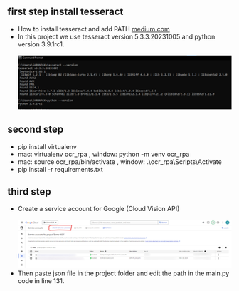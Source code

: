 ## first step install tesseract

-   How to install tesseract and add PATH [medium.com](https://medium.com/@navapat.tpb/python-3-%E0%B8%95%E0%B8%B4%E0%B8%94%E0%B8%95%E0%B8%B1%E0%B9%89%E0%B8%87%E0%B9%81%E0%B8%A5%E0%B8%B0%E0%B9%83%E0%B8%8A%E0%B9%89%E0%B8%87%E0%B8%B2%E0%B8%99-tesseract-ocr-%E0%B8%AA%E0%B8%B3%E0%B8%AB%E0%B8%A3%E0%B8%B1%E0%B8%9A-window-%E0%B9%80%E0%B8%9E%E0%B8%B7%E0%B9%88%E0%B8%AD%E0%B8%AA%E0%B8%81%E0%B8%B1%E0%B8%94%E0%B8%82%E0%B9%89%E0%B8%AD%E0%B8%84%E0%B8%A7%E0%B8%B2%E0%B8%A1%E0%B8%88%E0%B8%B2%E0%B8%81%E0%B8%A0%E0%B8%B2%E0%B8%9E-734dae2fb4d3) <br>
-   In this project we use tesseract version 5.3.3.20231005 and python version 3.9.1rc1. <br> <br>
    ![alt text](img_for_readme1.png)

## second step

-   pip install virtualenv
-   mac: virtualenv ocr_rpa , window: python -m venv ocr_rpa
-   mac: source ocr_rpa/bin/activate , window: .\ocr_rpa\Scripts\Activate
-   pip install -r requirements.txt

## third step

-   Create a service account for Google (Cloud Vision API)<br> <br>
    ![alt text](img_for_readme2.png)
-   Then paste json file in the project folder and edit the path in the main.py code in line 131.
